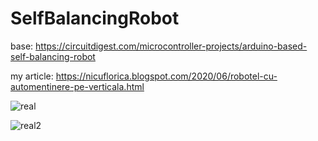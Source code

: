 # SelfBalancingRobot
base: https://circuitdigest.com/microcontroller-projects/arduino-based-self-balancing-robot

my article: https://nicuflorica.blogspot.com/2020/06/robotel-cu-automentinere-pe-verticala.html

![real](https://1.bp.blogspot.com/-h4lc-zCZcX8/Xt4bktxJqgI/AAAAAAAAcxU/UND-5HtV5dY3hHyz9DDPnghzAsYoPmaUgCLcBGAsYHQ/s1600/selfbalancingrobotarduino_00.jpg)

![real2](https://1.bp.blogspot.com/-pHQjCeoy4C8/Xt4bMHIgZNI/AAAAAAAAcxI/JbjMVh4yYp8i3aaq2AxcIFo1wfzjdvQ9ACLcBGAsYHQ/s1600/selfbalancingrobotarduino_08.jpg)
